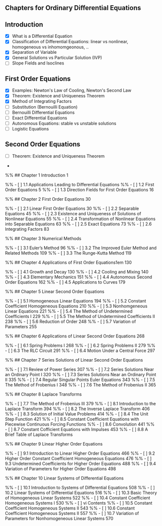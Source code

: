 ## Chapters for Ordinary Differential Equations

## Introduction

- [X] What is a Differential Equation
- [X] Classification of Differential Equations: linear vs nonlinear,
  homogeneous vs inhomomgeonous, ..
- [X] Separation of Variable
- [X] General Solutions vs Particular Solution (IVP)
- [ ] Slope Fields and Isoclines

## First Order Equations

- [X] Examples: Newton's Law of Cooling, Newton's Second Law
- [X] Theorem: Existence and Uniqueness Theorem
- [X] Method of Integrating Factors
- [ ] Substitution (Bernouilli Equation)
- [ ] Bernouilli Differential Equations
- [ ] Exact Differential Equations
- [ ] Autonomous Equations: stable vs unstable solutions
- [ ] Logistic Equations

## Second Order Equations

- [ ] Theorem: Existence and Uniqueness Theorem
-

%% ## Chapter 1 Introduction 1

%% - [ ] 1.1 Applications Leading to Differential Equations
%% - [ ] 1.2 First Order Equations 5
%% - [ ] 1.3 Direction Fields for First Order Equations 16

%% ## Chapter 2 First Order Equations 30

%% - [ ] 2.1 Linear First Order Equations 30
%% - [ ] 2.2 Separable Equations 45
%% - [ ] 2.3 Existence and Uniqueness of Solutions of Nonlinear Equations 55
%% - [ ] 2.4 Transformation of Nonlinear Equations into Separable Equations 63
%% - [ ] 2.5 Exact Equations 73
%% - [ ] 2.6 Integrating Factors 83

%% ## Chapter 3 Numerical Methods

%% - [ ] 3.1 Euler’s Method 96
%% - [ ] 3.2 The Improved Euler Method and Related Methods 109
%% - [ ] 3.3 The Runge-Kutta Method 119

%% ## Chapter 4 Applications of First Order Equations1em 130

%% - [ ] 4.1 Growth and Decay 130
%% - [ ] 4.2 Cooling and Mixing 140
%% - [ ] 4.3 Elementary Mechanics 151
%% - [ ] 4.4 Autonomous Second Order Equations 162
%% - [ ] 4.5 Applications to Curves 179

%% ## Chapter 5 Linear Second Order Equations

%% - [ ] 5.1 Homogeneous Linear Equations 194
%% - [ ] 5.2 Constant Coefficient Homogeneous Equations 210
%% - [ ] 5.3 Nonhomgeneous Linear Equations 221
%% - [ ] 5.4 The Method of Undetermined Coefficients I 229
%% - [ ] 5.5 The Method of Undetermined Coefficients II 238
%% - [ ] 5.6 Reduction of Order 248
%% - [ ] 5.7 Variation of Parameters 255

%% ## Chapter 6 Applications of Linear Second Order Equations 268

%% - [ ] 6.1 Spring Problems I 268
%% - [ ] 6.2 Spring Problems II 279
%% - [ ] 6.3 The RLC Circuit 291
%% - [ ] 6.4 Motion Under a Central Force 297

%% ## Chapter 7 Series Solutions of Linear Second Order Equations

%% - [ ] 7.1 Review of Power Series 307
%% - [ ] 7.2 Series Solutions Near an Ordinary Point I 320
%% - [ ] 7.3 Series Solutions Near an Ordinary Point II 335
%% - [ ] 7.4 Regular Singular Points Euler Equations 343
%% - [ ] 7.5 The Method of Frobenius I 348
%% - [ ] 7.6 The Method of Frobenius II 365

%% ## Chapter 8 Laplace Transforms

%% - [ ] 7.7 The Method of Frobenius III 379
%% - [ ] 8.1 Introduction to the Laplace Transform 394
%% - [ ] 8.2 The Inverse Laplace Transform 406
%% - [ ] 8.3 Solution of Initial Value Problems 414
%% - [ ] 8.4 The Unit Step Function 421
%% - [ ] 8.5 Constant Coefficient Equations with Piecewise Continuous Forcing Functions
%% - [ ] 8.6 Convolution 441
%% - [ ] 8.7 Constant Cofficient Equations with Impulses 453
%% - [ ] 8.8 A Brief Table of Laplace Transforms

%% ## Chapter 9 Linear Higher Order Equations

%% - [ ] 9.1 Introduction to Linear Higher Order Equations 466
%% - [ ] 9.2 Higher Order Constant Coefficient Homogeneous Equations 476
%% - [ ] 9.3 Undetermined Coefficients for Higher Order Equations 488
%% - [ ] 9.4 Variation of Parameters for Higher Order Equations 498

%% ## Chapter 10 Linear Systems of Differential Equations

%% - [ ] 10.1 Introduction to Systems of Differential Equations 508
%% - [ ] 10.2 Linear Systems of Differential Equations 516
%% - [ ] 10.3 Basic Theory of Homogeneous Linear Systems 522
%% - [ ] 10.4 Constant Coefficient Homogeneous Systems I 530
%% - [ ] vi Contents
%% - [ ] 10.5 Constant Coefficient Homogeneous Systems II 543
%% - [ ] 10.6 Constant Coefficient Homogeneous Systems II 557
%% - [ ] 10.7 Variation of Parameters for Nonhomogeneous Linear Systems 570
